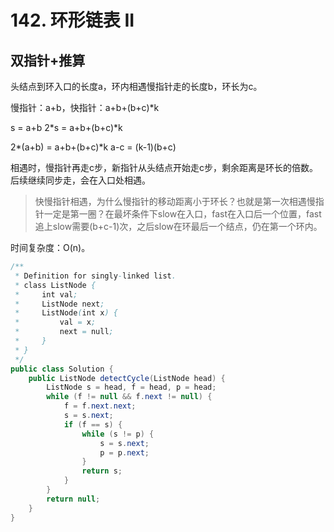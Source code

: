 # 142. 环形链表 II

## 双指针+推算

头结点到环入口的长度a，环内相遇慢指针走的长度b，环长为c。

慢指针：a+b，快指针：a+b+(b+c)*k

s = a+b
2*s = a+b+(b+c)*k

2*(a+b) = a+b+(b+c)*k
a-c = (k-1)(b+c)

相遇时，慢指针再走c步，新指针从头结点开始走c步，剩余距离是环长的倍数。后续继续同步走，会在入口处相遇。

> 快慢指针相遇，为什么慢指针的移动距离小于环长？也就是第一次相遇慢指针一定是第一圈？在最坏条件下slow在入口，fast在入口后一个位置，fast追上slow需要(b+c-1)次，之后slow在环最后一个结点，仍在第一个环内。

时间复杂度：O(n)。

```java
/**
 * Definition for singly-linked list.
 * class ListNode {
 *     int val;
 *     ListNode next;
 *     ListNode(int x) {
 *         val = x;
 *         next = null;
 *     }
 * }
 */
public class Solution {
    public ListNode detectCycle(ListNode head) {
        ListNode s = head, f = head, p = head;
        while (f != null && f.next != null) {
            f = f.next.next;
            s = s.next;
            if (f == s) {
                while (s != p) {
                    s = s.next;
                    p = p.next;
                }
                return s;
            }
        }
        return null;
    }
}
```